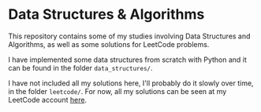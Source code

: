 # Data Structures &amp; Algorithms

This repository contains some of my studies involving Data Structures and Algorithms, as well as some solutions for LeetCode problems.

I have implemented some data structures from scratch with Python and it can be found in the folder `data_structures/`.

I have not included all my solutions here, I'll probably do it slowly over time, in the folder `leetcode/`. For now, all my solutions can be seen at my LeetCode account [here](https://leetcode.com/u/jgoriasilva/).